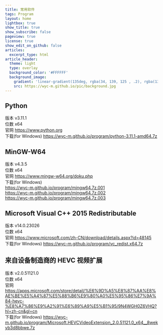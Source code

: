 ```yaml
---
title: 常用软件
tags: Program
layout: home
lightbox: true
show_title: true
show_subscribe: false
pageview: true
license: true
show_edit_on_github: false
articles:
  excerpt_type: html
article_header:
  theme: light
  type: overlay
  background_color: '#FFFFFF'
  background_image: 
    gradient: 'linear-gradient(135deg, rgba(34, 139, 125 , .2), rgba(139, 34, 139, .2))'
    src: https://wyc-m.github.io/pic/background.jpg
---
```

<!--more-->
## Python
版本 v3.11.1  
位数 x64  
官网 <https://www.python.org>     
下载(for Windows) <https://wyc-m.github.io/program/python-3.11.1-amd64.7z>  

## MinGW-W64
版本 v4.3.5  
位数 x64  
官网 <https://www.mingw-w64.org/doku.php>  
下载(for Windows)  
<https://wyc-m.github.io/program/mingw64.7z.001>   
<https://wyc-m.github.io/program/mingw64.7z.002>   
<https://wyc-m.github.io/program/mingw64.7z.003>    

## Microsoft Visual C++ 2015 Redistributable
版本 v14.0.23026  
位数 x64  
官网 <https://www.microsoft.com/zh-CN/download/details.aspx?id=48145>  
下载(for Windows) <https://wyc-m.github.io/program/vc_redist.x64.7z>  

## 来自设备制造商的 HEVC 视频扩展
版本 v2.0.51121.0  
位数 x64  
官网 <https://apps.microsoft.com/store/detail/%E6%9D%A5%E8%87%AA%E8%AE%BE%E5%A4%87%E5%88%B6%E9%80%A0%E5%95%86%E7%9A%84-hevc-%E8%A7%86%E9%A2%91%E6%89%A9%E5%B1%95/9N4WGH0Z6VHQ?hl=zh-cn&gl=cn>  
下载(for Windows) <https://wyc-m.github.io/program/Microsoft.HEVCVideoExtension_2.0.51121.0_x64__8wekyb3d8bbwe.7z>  